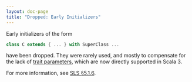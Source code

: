 ```yaml
---
layout: doc-page
title: "Dropped: Early Initializers"
---
```


Early initializers of the form

```scala
class C extends { ... } with SuperClass ...
```

have been dropped. They were rarely used, and mostly to compensate for the lack of
[trait parameters](../other-new-features/trait-parameters.md), which are now directly supported in Scala 3.

For more information, see [SLS §5.1.6](https://www.scala-lang.org/files/archive/spec/2.13/05-classes-and-objects.html#early-definitions).
